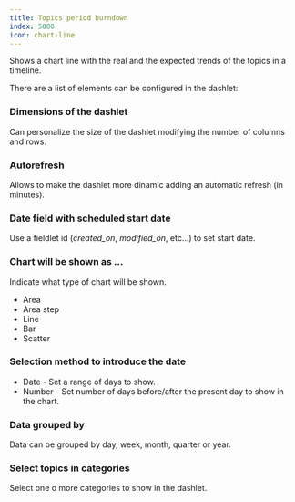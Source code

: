 ```yaml
---
title: Topics period burndown
index: 5000
icon: chart-line
---
```


Shows a chart line with the real and the expected trends of the topics in a timeline.

There are a list of elements can be configured in the dashlet:


### Dimensions of the dashlet

Can personalize the size of the dashlet modifying the number of columns and rows.


### Autorefresh

Allows to make the dashlet more dinamic adding an automatic refresh (in minutes).

### Date field with scheduled start date

Use a fieldlet id (*created_on*, *modified_on*, etc...) to set start date.

### Chart will be shown as ...

Indicate what type of chart will be shown.

- Area
- Area step
- Line
- Bar
- Scatter

### Selection method to introduce the date

- Date - Set a range of days to show.
- Number - Set number of days before/after the present day to show in the chart.

### Data grouped by

Data can be grouped by day, week, month, quarter or year.

### Select topics in categories

Select one o more categories to show in the dashlet.